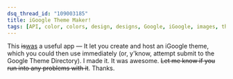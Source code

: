 ```yaml
---
dsq_thread_id: "109003185"
title: iGoogle Theme Maker! 
tags: [API, color, colors, design, designs, Google, iGoogle, images, theme, theme API, themes]
---
```


This <del>is</del><ins>was</ins> a useful app — It let you create and host an iGoogle theme, which you could then use immediately (or, y'know, attempt submit to the Google Theme Directory). I made it. It was awesome. <del>Let me know if you run into any problems with it</del>. Thanks.